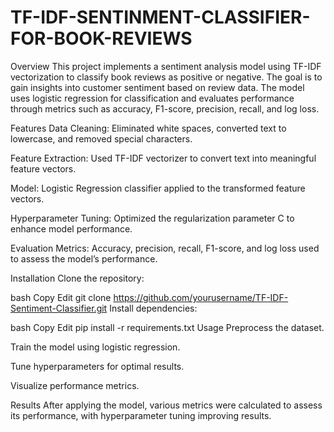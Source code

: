 # TF-IDF-SENTINMENT-CLASSIFIER-FOR-BOOK-REVIEWS
Overview
This project implements a sentiment analysis model using TF-IDF vectorization to classify book reviews as positive or negative. The goal is to gain insights into customer sentiment based on review data. The model uses logistic regression for classification and evaluates performance through metrics such as accuracy, F1-score, precision, recall, and log loss.

Features
Data Cleaning: Eliminated white spaces, converted text to lowercase, and removed special characters.

Feature Extraction: Used TF-IDF vectorizer to convert text into meaningful feature vectors.

Model: Logistic Regression classifier applied to the transformed feature vectors.

Hyperparameter Tuning: Optimized the regularization parameter C to enhance model performance.

Evaluation Metrics: Accuracy, precision, recall, F1-score, and log loss used to assess the model’s performance.

Installation
Clone the repository:

bash
Copy
Edit
git clone https://github.com/yourusername/TF-IDF-Sentiment-Classifier.git
Install dependencies:

bash
Copy
Edit
pip install -r requirements.txt
Usage
Preprocess the dataset.

Train the model using logistic regression.

Tune hyperparameters for optimal results.

Visualize performance metrics.

Results
After applying the model, various metrics were calculated to assess its performance, with hyperparameter tuning improving results.
